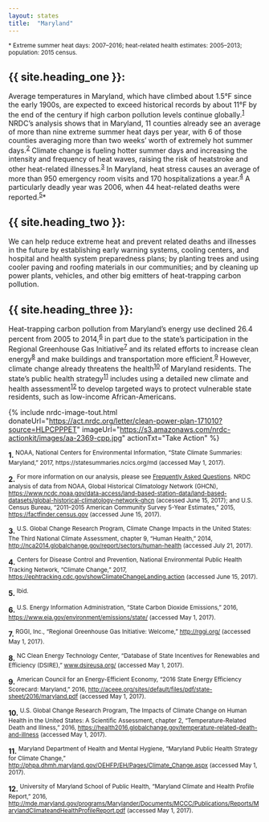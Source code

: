 ```yaml
---
layout: states
title:  "Maryland"
---
```

<sup>* Extreme summer heat days: 2007–2016; heat-related health estimates: 2005–2013; population: 2015 census.</sup>


## {{ site.heading_one }}:
Average temperatures in Maryland, which have climbed about 1.5°F since the early 1900s, are expected to exceed historical records by about 11°F by the end of the century if high carbon pollution levels continue globally.<sup>[1](#f1)</sup> NRDC’s analysis shows that in Maryland, 11 counties already see an average of more than nine extreme summer heat days per year, with 6 of those counties averaging more than two weeks’ worth of extremely hot summer days.<sup>[2](#f2)</sup> Climate change is fueling hotter summer days and increasing the intensity and frequency of heat waves, raising the risk of heatstroke and other heat-related illnesses.<sup>[3](#f3)</sup> In Maryland, heat stress causes an average of more than 950 emergency room visits and 170 hospitalizations a year.<sup>[4](#f4)</sup> A particularly deadly year was 2006, when 44 heat-related deaths were reported.<sup>[5](#f5)</sup>*

## {{ site.heading_two }}:
We can help reduce extreme heat and prevent related deaths and illnesses in the future by establishing early warning systems, cooling centers, and hospital and health system preparedness plans; by planting trees and using cooler paving and roofing materials in our communities; and by cleaning up power plants, vehicles, and other big emitters of heat-trapping carbon pollution.

## {{ site.heading_three }}:
Heat-trapping carbon pollution from Maryland’s energy use declined 26.4 percent from 2005 to 2014,<sup>[6](#f6)</sup> in part due to the state’s participation in the Regional Greenhouse Gas Initiative<sup>[7](#f7)</sup> and its related efforts to increase clean energy<sup>[8](#f8)</sup> and make buildings and transportation more efficient.<sup>[9](#f9)</sup> However, climate change already threatens the health<sup>[10](#f10)</sup> of Maryland residents. The state’s public health strategy<sup>[11](#f11)</sup> includes using a detailed new climate and health assessment<sup>[12](#f12)</sup> to develop targeted ways to protect vulnerable state residents, such as low-income African-Americans.

{% include nrdc-image-tout.html donateUrl="https://act.nrdc.org/letter/clean-power-plan-171010?source=HLPCPPPET"
imageUrl="https://s3.amazonaws.com/nrdc-actionkit/images/aa-2369-cpp.jpg"
actionTxt="Take Action"
 %}



<footer>
<b id="f1">1.</b><sup> NOAA, National Centers for Environmental Information, “State Climate Summaries: Maryland,” 2017, https://statesummaries.ncics.org/md (accessed May 1, 2017).</sup>

<b id="f2">2.</b><sup> For more information on our analysis, please see [Frequently Asked Questions](https://www.nrdc.org/resources/climate-change-and-health-extreme-heat-faqs). NRDC analysis of data from NOAA, Global Historical Climatology Network (GHCN), https://www.ncdc.noaa.gov/data-access/land-based-station-data/land-based-datasets/global-historical-climatology-network-ghcn (accessed June 15, 2017); and U.S. Census Bureau, “2011–2015 American Community Survey 5-Year Estimates,” 2015, https://factfinder.census.gov (accessed June 15, 2017).</sup>

<b id="f3">3.</b><sup> U.S. Global Change Research Program, Climate Change Impacts in the United States: The Third National Climate Assessment, chapter 9, “Human Health,” 2014, http://nca2014.globalchange.gov/report/sectors/human-health (accessed July 21, 2017).</sup>

<b id="f4">4.</b><sup> Centers for Disease Control and Prevention, National Environmental Public Health Tracking Network, “Climate Change,” 2017, https://ephtracking.cdc.gov/showClimateChangeLanding.action (accessed June 15, 2017).</sup>

<b id="f5">5.</b><sup> Ibid.</sup>

<b id="f6">6.</b><sup> U.S. Energy Information Administration, “State Carbon Dioxide Emissions,” 2016, https://www.eia.gov/environment/emissions/state/ (accessed May 1, 2017).</sup>

<b id="f7">7.</b><sup> RGGI, Inc., “Regional Greenhouse Gas Initiative: Welcome,” http://rggi.org/ (accessed May 1, 2017).</sup>

<b id="f8">8.</b><sup> NC Clean Energy Technology Center, “Database of State Incentives for Renewables and Efficiency (DSIRE),” www.dsireusa.org/ (accessed May 1, 2017).</sup>

<b id="f9">9.</b><sup> American Council for an Energy-Efficient Economy, “2016 State Energy Efficiency Scorecard: Maryland,” 2016, http://aceee.org/sites/default/files/pdf/state-sheet/2016/maryland.pdf (accessed May 1, 2017).</sup>

<b id="f10">10.</b><sup> U.S. Global Change Research Program, The Impacts of Climate Change on Human Health in the United States: A Scientific Assessment, chapter 2, “Temperature-Related Death and Illness,” 2016, https://health2016.globalchange.gov/temperature-related-death-and-illness (accessed May 1, 2017).</sup>

<b id="f11">11.</b><sup> Maryland Department of Health and Mental Hygiene, “Maryland Public Health Strategy for Climate Change,” http://phpa.dhmh.maryland.gov/OEHFP/EH/Pages/Climate_Change.aspx (accessed May 1, 2017).</sup>

<b id="f12">12.</b><sup> University of Maryland School of Public Health, “Maryland Climate and Health Profile Report,” 2016, http://mde.maryland.gov/programs/Marylander/Documents/MCCC/Publications/Reports/MarylandClimateandHealthProfileReport.pdf (accessed May 1, 2017).</sup>
</footer>
